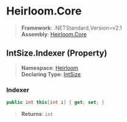 # Heirloom.Core

> **Framework**: .NETStandard,Version=v2.1  
> **Assembly**: [Heirloom.Core][0]

## IntSize.Indexer (Property)

> **Namespace**: [Heirloom][0]  
> **Declaring Type**: [IntSize][1]

### Indexer

```cs
public int this[int i] { get; set; }
```

> **Returns**: `int`

[0]: ../../../Heirloom.Core.md
[1]: ../IntSize.md
